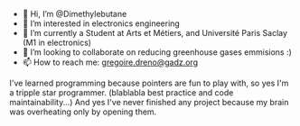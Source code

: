 - 👋 Hi, I’m @Dimethylebutane
- 👀 I’m interested in electronics engineering
- 🌱 I’m currently a Student at Arts et Métiers, and Université Paris Saclay (M1 in electronics)
- 💞️ I’m looking to collaborate on reducing greenhouse gases emmisions :)
- 📫 How to reach me: gregoire.dreno@gadz.org

I've learned programming because pointers are fun to play with, so yes I'm a tripple star programmer.
(blablabla best practice and code maintainability...)
And yes I've never finished any project because my brain was overheating only by opening them.
<!---
dymethylebutane/dymethylebutane is a ✨ special ✨ repository because its `README.md` (this file) appears on your GitHub profile.
You can click the Preview link to take a look at your changes.
--->
